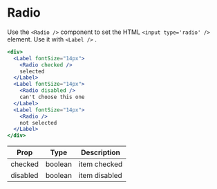 # Radio

Use the `<Radio />` component to set the HTML `<input type='radio' />` element. Use it with `<Label />` .

```.jsx
<div>
  <Label fontSize="14px">
    <Radio checked />
    selected
  </Label>
  <Label fontSize="14px">
    <Radio disabled />
    can't choose this one
  </Label>
  <Label fontSize="14px">
    <Radio />
    not selected
  </Label>
</div>
```

Prop | Type | Description
---|---|---
checked | boolean | item checked
disabled | boolean | item disabled
